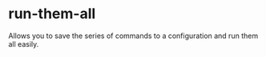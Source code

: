 # run-them-all

Allows you to save the series of commands to a configuration and run them all easily.
